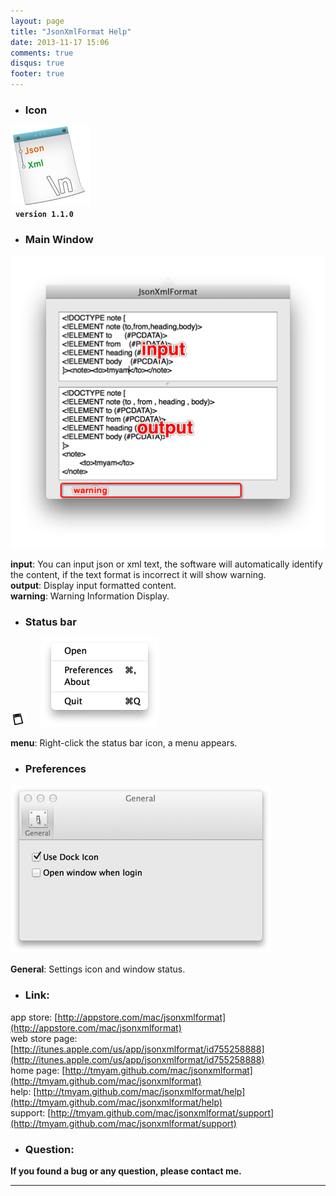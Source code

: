 ```yaml
---
layout: page
title: "JsonXmlFormat Help"
date: 2013-11-17 15:06
comments: true
disqus: true
footer: true
---
```

* ### Icon
![icon](/mac/jsonxmlformat/icon.png)   
&nbsp;&nbsp;**`version 1.1.0`**

* ### Main Window
![icon](/mac/jsonxmlformat/help_main.png) 
  
**input**: You can input  json or xml text, the software will automatically identify the content, if the text format is incorrect it will show warning.   
**output**: Display input formatted content.  
**warning**: Warning Information Display.     

* ### Status bar
![icon](/mac/jsonxmlformat/help_bar.png)  &nbsp;&nbsp;&nbsp;&nbsp; ![icon](/mac/jsonxmlformat/help_bar_menu.png)

**menu**: Right-click the status bar icon, a menu appears.

* ### Preferences
![icon](/mac/jsonxmlformat/help_preferences.png)
    
**General**: Settings icon and window status.   

* ### Link:

app store: [http://appstore.com/mac/jsonxmlformat](http://appstore.com/mac/jsonxmlformat)   
web store page: [http://itunes.apple.com/us/app/jsonxmlformat/id755258888](http://itunes.apple.com/us/app/jsonxmlformat/id755258888)   
home page: [http://tmyam.github.com/mac/jsonxmlformat](http://tmyam.github.com/mac/jsonxmlformat)  
help: [http://tmyam.github.com/mac/jsonxmlformat/help](http://tmyam.github.com/mac/jsonxmlformat/help)   
support: [http://tmyam.github.com/mac/jsonxmlformat/support](http://tmyam.github.com/mac/jsonxmlformat/support)


* ### Question:

**If you found a bug or any question, please contact me.**

***